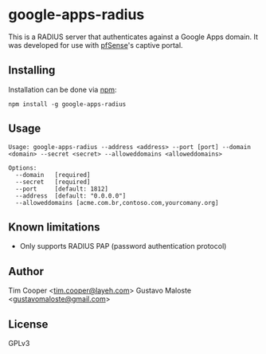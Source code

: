 # google-apps-radius

This is a RADIUS server that authenticates against a Google Apps domain. It was developed for use with [pfSense](https://www.pfsense.org/)'s captive portal.

## Installing

Installation can be done via [npm](https://www.npmjs.org/):

    npm install -g google-apps-radius

## Usage

    Usage: google-apps-radius --address <address> --port [port] --domain <domain> --secret <secret> --alloweddomains <alloweddomains>

    Options:
      --domain   [required]
      --secret   [required]
      --port     [default: 1812]
      --address  [default: "0.0.0.0"]
      --alloweddomains [acme.com.br,contoso.com,yourcomany.org]

## Known limitations

- Only supports RADIUS PAP (password authentication protocol)

## Author

Tim Cooper <<tim.cooper@layeh.com>>
Gustavo Maloste <<gustavomaloste@gmail.com>>

## License

GPLv3
